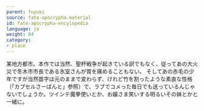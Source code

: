 ```yaml
---
parent: fuyuki
source: fate-apocrypha-material
id: fate-apocrypha-encylopedia
language: ja
weight: 84
category:
- place
---
```


某地方都市。本作では当然、聖杯戦争が起きている訳でもなく、従ってあの大火災で冬木市市長である氷室さんが胃を痛めることもない。
そしてあの赤毛の少年ですが当然苗字は元のままで変わらず、けれど竹を割ったような素直な性格（「カプセルさーばんと」参照）で、ラブでコメった毎日でも送っているんじゃないでしょうか。ツインテ魔拳使いとか、お嬢さま笑いする明るいその妹とかと一緒に。
